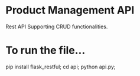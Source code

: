 # Product Management API

Rest API Supporting CRUD functionalities. 

# To run the file...
pip install flask_restful;
cd api;
python api.py;

